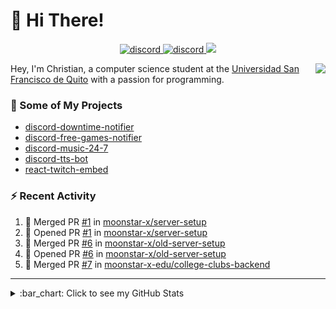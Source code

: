 # :wave: Hi There!

<p align="center">
  <a href="https://discord.gg/mhj3Zsv">
    <img alt="discord" src="https://img.shields.io/discord/730998659008823296.svg?label=&logo=discord&logoColor=ffffff&color=7389D8&labelColor=6A7EC2"/>
  </a>
  <a href="https://twitter.com/moonstar_x99">
    <img alt="discord" src="https://img.shields.io/twitter/follow/moonstar_x99?label=Follow%20Me%21&style=social"/>
  </a>
  <a href="https://badges.pufler.dev">
    <img src="https://badges.pufler.dev/visits/moonstar-x/moonstar-x?style=flat&logo=github">
  </a>
</p>

<img align="right" src="https://media.tenor.com/images/cb8fb20986aac7eef75c8ce6bc3997c0/tenor.gif" />

Hey, I'm Christian, a computer science student at the [Universidad San Francisco de Quito](http://www.usfq.edu.ec/Paginas/Inicio.aspx) with a passion for programming.

### :rocket: Some of My Projects

* [discord-downtime-notifier](https://github.com/moonstar-x/discord-downtime-notifier)
* [discord-free-games-notifier](https://github.com/moonstar-x/discord-free-games-notifier)
* [discord-music-24-7](https://github.com/moonstar-x/discord-music-24-7)
* [discord-tts-bot](https://github.com/moonstar-x/discord-tts-bot)
* [react-twitch-embed](https://github.com/moonstar-x/react-twitch-embed)

### :zap: Recent Activity

<!--START_SECTION:activity-->
1. 🎉 Merged PR [#1](https://github.com/moonstar-x/server-setup/pull/1) in [moonstar-x/server-setup](https://github.com/moonstar-x/server-setup)
2. 💪 Opened PR [#1](https://github.com/moonstar-x/server-setup/pull/1) in [moonstar-x/server-setup](https://github.com/moonstar-x/server-setup)
3. 🎉 Merged PR [#6](https://github.com/moonstar-x/old-server-setup/pull/6) in [moonstar-x/old-server-setup](https://github.com/moonstar-x/old-server-setup)
4. 💪 Opened PR [#6](https://github.com/moonstar-x/old-server-setup/pull/6) in [moonstar-x/old-server-setup](https://github.com/moonstar-x/old-server-setup)
5. 🎉 Merged PR [#7](https://github.com/moonstar-x-edu/college-clubs-backend/pull/7) in [moonstar-x-edu/college-clubs-backend](https://github.com/moonstar-x-edu/college-clubs-backend)
<!--END_SECTION:activity-->

---

<details>
  <summary>
    :bar_chart: Click to see my GitHub Stats
  </summary>
  <p align="center">
    <br>
    <img alt="GitHub Stats" src="https://github-readme-stats.vercel.app/api?username=moonstar-x&count_private=true&show_icons=true&theme=dracula" />
    <br>
    <img alt="GitHub Top Languages" src="https://github-readme-stats.vercel.app/api/top-langs/?username=moonstar-x&layout=compact&theme=dracula" />
  </p>
</details>

